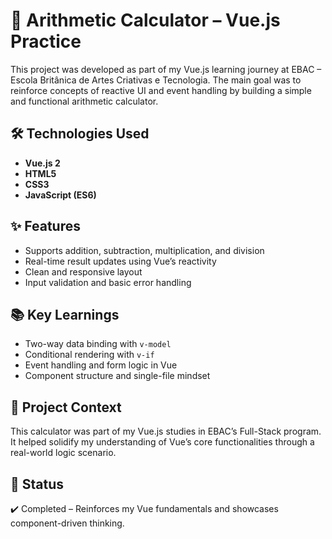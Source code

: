 # 🧮 Arithmetic Calculator – Vue.js Practice

This project was developed as part of my Vue.js learning journey at EBAC – Escola Britânica de Artes Criativas e Tecnologia. The main goal was to reinforce concepts of reactive UI and event handling by building a simple and functional arithmetic calculator.

## 🛠️ Technologies Used

- **Vue.js 2**
- **HTML5**
- **CSS3**
- **JavaScript (ES6)**

## ✨ Features

- Supports addition, subtraction, multiplication, and division
- Real-time result updates using Vue’s reactivity
- Clean and responsive layout
- Input validation and basic error handling

## 📚 Key Learnings

- Two-way data binding with `v-model`
- Conditional rendering with `v-if`
- Event handling and form logic in Vue
- Component structure and single-file mindset

## 🚀 Project Context

This calculator was part of my Vue.js studies in EBAC’s Full-Stack program. It helped solidify my understanding of Vue’s core functionalities through a real-world logic scenario.

## 📁 Status

✔️ Completed – Reinforces my Vue fundamentals and showcases component-driven thinking.
